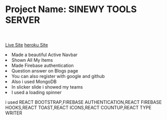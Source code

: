 # Project Name: SINEWY TOOLS SERVER <br></br>
[Live Site](https://sinewy-tools.web.app)
[heroku Site](https://fierce-scrubland-22388.herokuapp.com/)
 
 <li>Made a beautiful Active Navbar</li>
 <li>Shown All My Items</li>
 <li>Made Firebase authentication</li>
 <li>Question answer on Blogs page</li>
 <li>You can also register with google and github</li>
 <li>Also i used MongoDB</li>
 <li>In slicker slide i showed my teams</li>
 <li>I used a loading spinner</li>
 <p>i used REACT BOOTSTRAP,FIREBASE AUTHENTICATION,REACT FIREBASE HOOKS,REACT TOAST,REACT ICONS,REACT COUNTUP,REACT TYPE WRITER</p>